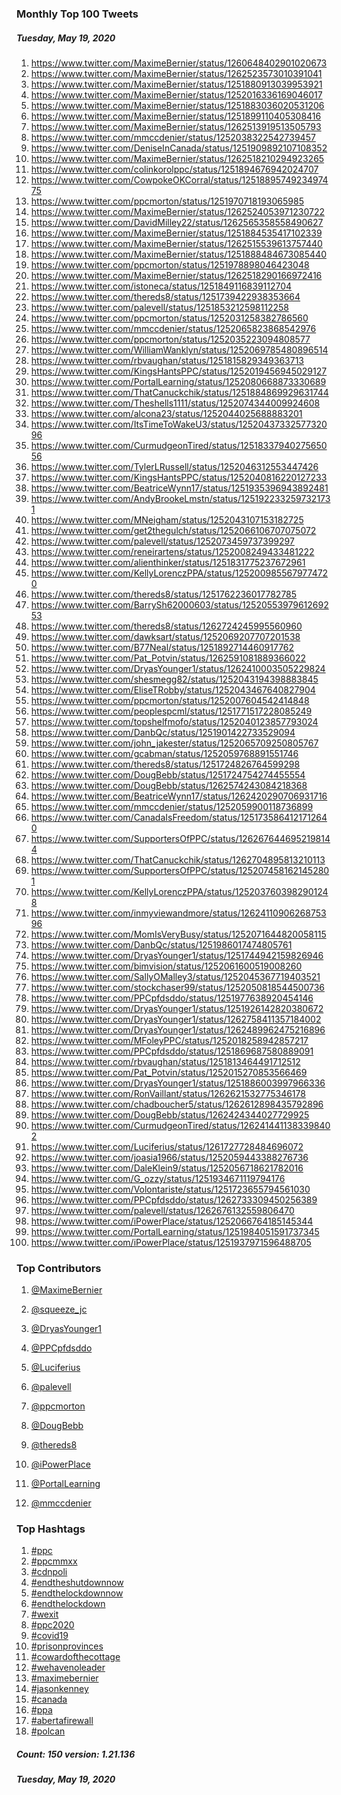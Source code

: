 ### Monthly Top 100 Tweets
##### Tuesday, May 19, 2020
 1) https://www.twitter.com/MaximeBernier/status/1260648402901020673
 2) https://www.twitter.com/MaximeBernier/status/1262523573010391041
 3) https://www.twitter.com/MaximeBernier/status/1251880913039953921
 4) https://www.twitter.com/MaximeBernier/status/1252016336169046017
 5) https://www.twitter.com/MaximeBernier/status/1251883036020531206
 6) https://www.twitter.com/MaximeBernier/status/1251899110405308416
 7) https://www.twitter.com/MaximeBernier/status/1262513919513505793
 8) https://www.twitter.com/mmccdenier/status/1252038322542739457
 9) https://www.twitter.com/DeniseInCanada/status/1251909892107108352
10) https://www.twitter.com/MaximeBernier/status/1262518210294923265
11) https://www.twitter.com/colinkorolppc/status/1251894676942024707
12) https://www.twitter.com/CowpokeOKCorral/status/1251889574923497475
13) https://www.twitter.com/ppcmorton/status/1251970718193065985
14) https://www.twitter.com/MaximeBernier/status/1262524053971230722
15) https://www.twitter.com/DavidMilley22/status/1262565358558490627
16) https://www.twitter.com/MaximeBernier/status/1251884535417102339
17) https://www.twitter.com/MaximeBernier/status/1262515539613757440
18) https://www.twitter.com/MaximeBernier/status/1251888484673085440
19) https://www.twitter.com/ppcmorton/status/1251978898046423048
20) https://www.twitter.com/MaximeBernier/status/1262518290166972416
21) https://www.twitter.com/istoneca/status/1251849116839112704
22) https://www.twitter.com/thereds8/status/1251739422938353664
23) https://www.twitter.com/palevell/status/1251853212598112258
24) https://www.twitter.com/ppcmorton/status/1252031258382786560
25) https://www.twitter.com/mmccdenier/status/1252065823868542976
26) https://www.twitter.com/ppcmorton/status/1252035223094808577
27) https://www.twitter.com/WilliamWanklyn/status/1252069785480896514
28) https://www.twitter.com/rbvaughan/status/1251815829349363713
29) https://www.twitter.com/KingsHantsPPC/status/1252019456945029127
30) https://www.twitter.com/PortalLearning/status/1252080668873330689
31) https://www.twitter.com/ThatCanuckchik/status/1251884869929631744
32) https://www.twitter.com/Theshells1111/status/1252074344009924608
33) https://www.twitter.com/alcona23/status/1252044025688883201
34) https://www.twitter.com/ItsTimeToWakeU3/status/1252043733257732096
35) https://www.twitter.com/CurmudgeonTired/status/1251833794027565056
36) https://www.twitter.com/TylerLRussell/status/1252046312553447426
37) https://www.twitter.com/KingsHantsPPC/status/1252040816220127233
38) https://www.twitter.com/BeatriceWynn17/status/1251935396943892481
39) https://www.twitter.com/AndyBrookeLmstn/status/1251922332597321731
40) https://www.twitter.com/MNeigham/status/1252043107153182725
41) https://www.twitter.com/get2thegulch/status/1252066106707075072
42) https://www.twitter.com/palevell/status/1252073459737399297
43) https://www.twitter.com/reneirartens/status/1252008249433481222
44) https://www.twitter.com/alienthinker/status/1251831775237672961
45) https://www.twitter.com/KellyLorenczPPA/status/1252009855679774720
46) https://www.twitter.com/thereds8/status/1251762236017782785
47) https://www.twitter.com/BarrySh62000603/status/1252055397961269253
48) https://www.twitter.com/thereds8/status/1262724245995560960
49) https://www.twitter.com/dawksart/status/1252069207707201538
50) https://www.twitter.com/B77Neal/status/1251892714460917762
51) https://www.twitter.com/Pat_Potvin/status/1262591081889366022
52) https://www.twitter.com/DryasYounger1/status/1262410003505229824
53) https://www.twitter.com/shesmegg82/status/1252043194398883845
54) https://www.twitter.com/EliseTRobby/status/1252043467640827904
55) https://www.twitter.com/ppcmorton/status/1252007604542414848
56) https://www.twitter.com/peoplespcml/status/1251771517228085249
57) https://www.twitter.com/topshelfmofo/status/1252040123857793024
58) https://www.twitter.com/DanbQc/status/1251901422733529094
59) https://www.twitter.com/john_jakester/status/1252065709250805767
60) https://www.twitter.com/gcabman/status/1252059768891551746
61) https://www.twitter.com/thereds8/status/1251724826764599298
62) https://www.twitter.com/DougBebb/status/1251724754274455554
63) https://www.twitter.com/DougBebb/status/1262574243084218368
64) https://www.twitter.com/BeatriceWynn17/status/1262420290706931716
65) https://www.twitter.com/mmccdenier/status/1252059900118736899
66) https://www.twitter.com/CanadaIsFreedom/status/1251735864121712640
67) https://www.twitter.com/SupportersOfPPC/status/1262676446952198144
68) https://www.twitter.com/ThatCanuckchik/status/1262704895813210113
69) https://www.twitter.com/SupportersOfPPC/status/1252074581621452801
70) https://www.twitter.com/KellyLorenczPPA/status/1252037603982901248
71) https://www.twitter.com/inmyviewandmore/status/1262411090626875396
72) https://www.twitter.com/MomIsVeryBusy/status/1252071644820058115
73) https://www.twitter.com/DanbQc/status/1251986017474805761
74) https://www.twitter.com/DryasYounger1/status/1251744942159826946
75) https://www.twitter.com/bimvision/status/1252061600519008260
76) https://www.twitter.com/SallyOMalley3/status/1252045367719403521
77) https://www.twitter.com/stockchaser99/status/1252050818544500736
78) https://www.twitter.com/PPCpfdsddo/status/1251977638920454146
79) https://www.twitter.com/DryasYounger1/status/1251926142820380672
80) https://www.twitter.com/DryasYounger1/status/1262758411357184002
81) https://www.twitter.com/DryasYounger1/status/1262489962475216896
82) https://www.twitter.com/MFoleyPPC/status/1252018258942857217
83) https://www.twitter.com/PPCpfdsddo/status/1251869687580889091
84) https://www.twitter.com/rbvaughan/status/1251813464491712512
85) https://www.twitter.com/Pat_Potvin/status/1252015270853566469
86) https://www.twitter.com/DryasYounger1/status/1251886003997966336
87) https://www.twitter.com/RonVaillant/status/1262621532775346178
88) https://www.twitter.com/chadboucher5/status/1262612898435792896
89) https://www.twitter.com/DougBebb/status/1262424344027729925
90) https://www.twitter.com/CurmudgeonTired/status/1262414411383398402
91) https://www.twitter.com/Luciferius/status/1261727728484696072
92) https://www.twitter.com/joasia1966/status/1252059443388276736
93) https://www.twitter.com/DaleKlein9/status/1252056718621782016
94) https://www.twitter.com/G_ozzy/status/1251934671119794176
95) https://www.twitter.com/Volontariste/status/1251723655794561030
96) https://www.twitter.com/PPCpfdsddo/status/1262733309450256389
97) https://www.twitter.com/palevell/status/1262676132559806470
98) https://www.twitter.com/iPowerPlace/status/1252066764185145344
99) https://www.twitter.com/PortalLearning/status/1251984051591737345
100) https://www.twitter.com/iPowerPlace/status/1251937971596488705

### Top Contributors
  1) [@MaximeBernier](https://www.twitter.com/MaximeBernier)
  2) [@squeeze_jc](https://www.twitter.com/squeeze_jc)
  3) [@DryasYounger1](https://www.twitter.com/DryasYounger1)
  4) [@PPCpfdsddo](https://www.twitter.com/PPCpfdsddo)
  5) [@Luciferius](https://www.twitter.com/Luciferius)
  6) [@palevell](https://www.twitter.com/palevell)
  7) [@ppcmorton](https://www.twitter.com/ppcmorton)
  8) [@DougBebb](https://www.twitter.com/DougBebb)
  9) [@thereds8](https://www.twitter.com/thereds8)
 10) [@iPowerPlace](https://www.twitter.com/iPowerPlace)

 11) [@PortalLearning](https://www.twitter.com/PortalLearning)
 12) [@mmccdenier](https://www.twitter.com/mmccdenier)


### Top Hashtags

  1) [#ppc](https://www.twitter.com/hashtag/ppc)
  2) [#ppcmmxx](https://www.twitter.com/hashtag/ppcmmxx)
  3) [#cdnpoli](https://www.twitter.com/hashtag/cdnpoli)
  4) [#endtheshutdownnow](https://www.twitter.com/hashtag/endtheshutdownnow)
  5) [#endthelockdownnow](https://www.twitter.com/hashtag/endthelockdownnow)
  6) [#endthelockdown](https://www.twitter.com/hashtag/endthelockdown)
  7) [#wexit](https://www.twitter.com/hashtag/wexit)
  8) [#ppc2020](https://www.twitter.com/hashtag/ppc2020)
  9) [#covid19](https://www.twitter.com/hashtag/covid19)
 10) [#prisonprovinces](https://www.twitter.com/hashtag/prisonprovinces)
 11) [#cowardofthecottage](https://www.twitter.com/hashtag/cowardofthecottage)
 12) [#wehavenoleader](https://www.twitter.com/hashtag/wehavenoleader)
 13) [#maximebernier](https://www.twitter.com/hashtag/maximebernier)
 14) [#jasonkenney](https://www.twitter.com/hashtag/jasonkenney)
 15) [#canada](https://www.twitter.com/hashtag/canada)
 16) [#ppa](https://www.twitter.com/hashtag/ppa)
 17) [#abertafirewall](https://www.twitter.com/hashtag/abertafirewall)
 18) [#polcan](https://www.twitter.com/hashtag/polcan)

##### Count: 150	version: 1.21.136
##### Tuesday, May 19, 2020

